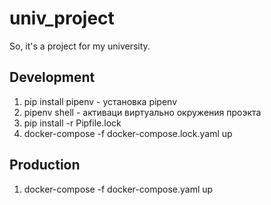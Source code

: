 # univ_project
So, it's a project for my university.


## Development
1. pip install pipenv - установка pipenv
2. pipenv shell - активаци виртуально окружения проэкта
3. pip install -r Pipfile.lock
4. docker-compose -f docker-compose.lock.yaml up


## Production

1. docker-compose -f docker-compose.yaml up
